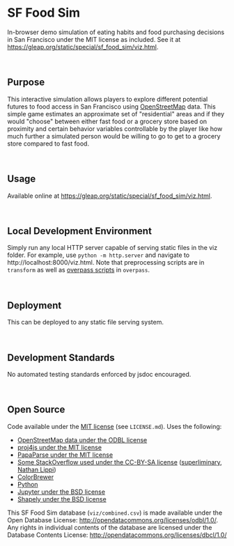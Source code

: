 SF Food Sim
================================================================================
In-browser demo simulation of eating habits and food purchasing decisions in San Francisco under the MIT license as included. See it at https://gleap.org/static/special/sf_food_sim/viz.html.

<br>

Purpose
--------------------------------------------------------------------------------
This interactive simulation allows players to explore different potential futures to food access in San Francisco using [OpenStreetMap](https://www.openstreetmap.org) data. This simple game estimates an approximate set of "residential" areas and if they would "choose" between either fast food or a grocery store based on proximity and certain behavior variables controllable by the player like how much further a simulated person would be willing to go to get to a grocery store compared to fast food.

<br>

Usage
--------------------------------------------------------------------------------
Available online at https://gleap.org/static/special/sf_food_sim/viz.html.

<br>

Local Development Environment
--------------------------------------------------------------------------------
Simply run any local HTTP server capable of serving static files in the viz folder. For example, use `python -m http.server` and navigate to http://localhost:8000/viz.html. Note that preprocessing scripts are in `transform` as well as [overpass scripts](https://wiki.openstreetmap.org/wiki/Overpass_API) in `overpass`.

<br>

Deployment
--------------------------------------------------------------------------------
This can be deployed to any static file serving system.

<br>

Development Standards
--------------------------------------------------------------------------------
No automated testing standards enforced by jsdoc encouraged.

<br>

Open Source
--------------------------------------------------------------------------------
Code available under the [MIT license](https://mit-license.org/) (see `LICENSE.md`). Uses the following:

 - [OpenStreetMap data under the ODBL license](https://www.openstreetmap.org)
 - [proj4js under the MIT license](http://proj4js.org/)
 - [PapaParse under the MIT license](https://www.papaparse.com/)
 - [Some StackOverflow used under the CC-BY-SA license](https://stackoverflow.com/help/licensing) ([superliminary](https://stackoverflow.com/questions/2450954), [Nathan Lippi](https://stackoverflow.com/questions/14560999))
 - [ColorBrewer](https://colorbrewer2.org)
 - [Python](https://www.python.org/)
 - [Jupyter under the BSD license](https://jupyter.org/)
 - [Shapely under the BSD license](https://github.com/shapely/shapely)

This SF Food Sim database (`viz/combined.csv`) is made available under the Open Database License: http://opendatacommons.org/licenses/odbl/1.0/. Any rights in individual contents of the database are licensed under the Database Contents License: http://opendatacommons.org/licenses/dbcl/1.0/
